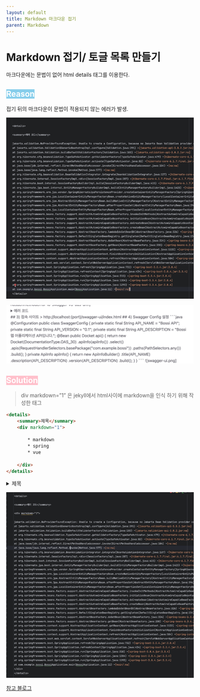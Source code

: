 ```yaml
---
layout: default
title: Markdown 마크다운 접기
parent: Markdown
---
```


# Markdown 접기/ 토글 목록 만들기 
  

마크다운에는 문법이 없어 html details 태그를 이용한다. 


## <span style="background-color:skyblue; color: white">Reason</span>    
접기 뒤의 마크다운이 문법이 적용되지 않는 에러가 발생.  
    
    

![details-errorCode.png](/assets/images/Markdown/details/details-errorCode.png)    
    
![details-error.png](/assets/images/Markdown/details/details-error.png)    
    

## <span style="background-color:pink; color: white"> Solution </span>

    
> div markdown=”1” 은 jekyll에서 html사이에 markdown을 인식 하기 위해 작성한 태그 

```html
<details>
    <summary>제목</summary>
    <div markdown="1">
        
        * markdown
        * spring 
        * vue
        
    </div>
</details>
```

<details>
<summary>제목</summary>
<div markdown="1">

* markdown
* spring 
* vue 

</div>
</details>      
    


![details.png](..%2F..%2Fassets%2Fimages%2FMarkdown%2Fdetails%2Fdetails.png)    
    
[참고 블로그](https://inasie.github.io/it%EC%9D%BC%EB%B0%98/%EB%A7%88%ED%81%AC%EB%8B%A4%EC%9A%B4-expander-control/)